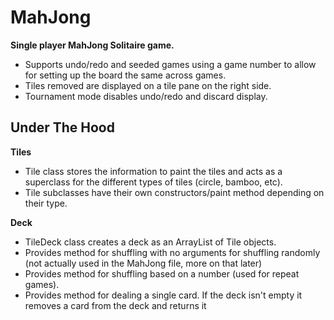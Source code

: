 # MahJong
<b>Single player MahJong Solitaire game.</b>
<ul><li>Supports undo/redo and seeded games using a game number to allow for setting up the board the same across games. 
<li>Tiles removed are displayed on a tile pane on the right side. </li>
<li>Tournament mode disables undo/redo and discard display.</li></ul>

<h2>Under The Hood</h2>

<b>Tiles</b>
<ul>
<li>Tile class stores the information to paint the tiles and acts as a superclass for the different types of tiles (circle, bamboo, etc).</li>
<li>Tile subclasses have their own constructors/paint method depending on their type.</li></ul>
</ul>

<b>Deck</b>
<ul>
<li>TileDeck class creates a deck as an ArrayList of Tile objects.</li>
<li>Provides method for shuffling with no arguments for shuffling randomly (not actually used in the MahJong file, more on that later)</li>
<li>Provides method for shuffling based on a number (used for repeat games). </li>
<li>Provides method for dealing a single card. If the deck isn't empty it removes a card from the deck and returns it </li>
</ul>
